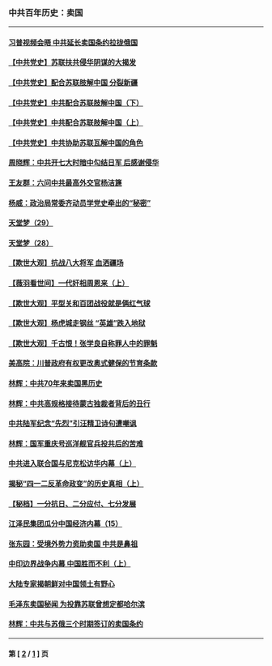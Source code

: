 ### 中共百年历史：卖国
---
#### [习普视频会晤 中共延长卖国条约拉拢俄国](../../pages/nf1176117/n13060971.md?01120430) 
#### [【中共党史】苏联扶共侵华阴谋的大揭发](../../pages/nf1176117/n13056050.md?01120430) 
#### [【中共党史】配合苏联肢解中国 分裂新疆](../../pages/nf1176117/n13040700.md?01120430) 
#### [【中共党史】中共配合苏联肢解中国（下）](../../pages/nf1176117/n13035660.md?01120430) 
#### [【中共党史】中共配合苏联肢解中国（上）](../../pages/nf1176117/n13030262.md?01120430) 
#### [【中共党史】中共协助苏联瓦解中国的角色](../../pages/nf1176117/n13018109.md?01120430) 
#### [周晓辉：中共开七大时暗中勾结日军 后感谢侵华](../../pages/nf1176117/n12921960.md?01120430) 
#### [王友群：六问中共最高外交官杨洁篪](../../pages/nf1176117/n12836495.md?01120430) 
#### [杨威：政治局常委齐动员学党史牵出的“秘密”](../../pages/nf1176117/n12764642.md?01120430) 
#### [天堂梦（29）](../../pages/nf1176117/n12408465.md?01120430) 
#### [天堂梦（28）](../../pages/nf1176117/n12408309.md?01120430) 
#### [【欺世大观】抗战八大将军 血洒疆场](../../pages/nf1176117/n12357044.md?01120430) 
#### [【薇羽看世间】一代奸相周恩来（上）](../../pages/nf1176117/n12401109.md?01120430) 
#### [【欺世大观】平型关和百团战役就是俩红气球](../../pages/nf1176117/n12359157.md?01120430) 
#### [【欺世大观】杨虎城走钢丝 “英雄”跌入地狱](../../pages/nf1176117/n12358840.md?01120430) 
#### [【欺世大观】千古恨！张学良自称罪人中的罪魁](../../pages/nf1176117/n12358629.md?01120430) 
#### [美高院：川普政府有权更改奥式健保的节育条款](../../pages/nf1176117/n12242171.md?01120430) 
#### [林辉：中共70年来卖国黑历史](../../pages/nf1176117/n11552181.md?01120430) 
#### [林辉：中共高规格接待蒙古独裁者背后的丑行](../../pages/nf1176117/n11225005.md?01120430) 
#### [中共陆军纪念“先烈”引汪精卫诗句遭嘲讽](../../pages/nf1176117/n11153345.md?01120430) 
#### [林辉：国军重庆号巡洋舰官兵投共后的苦难](../../pages/nf1176117/n10997801.md?01120430) 
#### [中共进入联合国与尼克松访华内幕（上）](../../pages/nf1176117/n10138788.md?01120430) 
#### [揭秘“四一二反革命政变”的历史真相（上）](../../pages/nf1176117/n9996650.md?01120430) 
#### [【秘档】一分抗日、二分应付、七分发展](../../pages/nf1176117/n9331484.md?01120430) 
#### [江泽民集团瓜分中国经济内幕（15）](../../pages/nf1176117/n9268584.md?01120430) 
#### [张东园：受境外势力资助卖国 中共是鼻祖](../../pages/nf1176117/n9272480.md?01120430) 
#### [中印边界战争内幕 中国胜而不利（上）](../../pages/nf1176117/n9252458.md?01120430) 
#### [大陆专家揭朝鲜对中国领土有野心](../../pages/nf1176117/n9074056.md?01120430) 
#### [毛泽东卖国秘闻 为投靠苏联曾想定都哈尔滨](../../pages/nf1176117/n9058631.md?01120430) 
#### [林辉：中共与苏俄三个时期签订的卖国条约](../../pages/nf1176117/n9036062.md?01120430) 

---
#### 第 [ [2](./2.md?01120430) / [1](./1.md?01120430) ] 页
